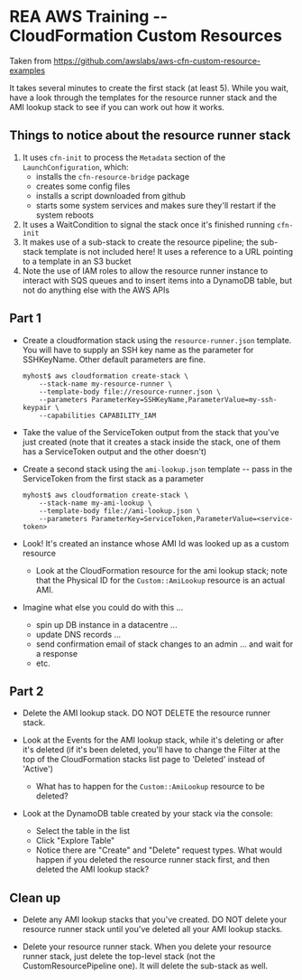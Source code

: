 # REA AWS Training -- CloudFormation Custom Resources

Taken from https://github.com/awslabs/aws-cfn-custom-resource-examples

It takes several minutes to create the first stack (at least 5). While you
wait, have a look through the templates for the resource runner stack and
the AMI lookup stack to see if you can work out how it works.

## Things to notice about the resource runner stack

1. It uses `cfn-init` to process the `Metadata` section of the `LaunchConfiguration`, which:
    * installs the `cfn-resource-bridge` package
    * creates some config files
    * installs a script downloaded from github
    * starts some system services and makes sure they'll restart if the system reboots
1. It uses a WaitCondition to signal the stack once it's finished running `cfn-init`
1. It makes use of a sub-stack to create the resource pipeline; the sub-stack template
   is not included here! It uses a reference to a URL pointing to a template in an S3 bucket
1. Note the use of IAM roles to allow the resource runner instance to interact with SQS queues
   and to insert items into a DynamoDB table, but not do anything else with the AWS APIs

## Part 1

* Create a cloudformation stack using the `resource-runner.json` template.
  You will have to supply an SSH key name as the parameter for SSHKeyName.
  Other default parameters are fine.
    ```shell
    myhost$ aws cloudformation create-stack \
        --stack-name my-resource-runner \
        --template-body file://resource-runner.json \
        --parameters ParameterKey=SSHKeyName,ParameterValue=my-ssh-keypair \
        --capabilities CAPABILITY_IAM
    ```

* Take the value of the ServiceToken output from the stack that you've just created (note that
  it creates a stack inside the stack, one of them has a ServiceToken output and the other
  doesn't)

* Create a second stack using the `ami-lookup.json` template -- pass in the ServiceToken from
  the first stack as a parameter
    ```shell
    myhost$ aws cloudformation create-stack \
        --stack-name my-ami-lookup \
        --template-body file://ami-lookup.json \
        --parameters ParameterKey=ServiceToken,ParameterValue=<service-token>
    ```

* Look! It's created an instance whose AMI Id was looked up as a custom resource
    * Look at the CloudFormation resource for the ami lookup stack; note that the Physical ID
      for the `Custom::AmiLookup` resource is an actual AMI.

* Imagine what else you could do with this ...
    * spin up DB instance in a datacentre ...
    * update DNS records ...
    * send confirmation email of stack changes to an admin ... and wait for a response
    * etc.

## Part 2

* Delete the AMI lookup stack. DO NOT DELETE the resource runner stack.

* Look at the Events for the AMI lookup stack, while it's deleting or after it's deleted (if
  it's been deleted, you'll have to change the Filter at the top of the CloudFormation stacks
  list page to 'Deleted' instead of 'Active')
    * What has to happen for the `Custom::AmiLookup` resource to be deleted?

* Look at the DynamoDB table created by your stack via the console:
    * Select the table in the list
    * Click "Explore Table"
    * Notice there are "Create" and "Delete" request types. What would happen if you deleted
      the resource runner stack first, and then deleted the AMI lookup stack?

## Clean up

* Delete any AMI lookup stacks that you've created. DO NOT delete your resource runner stack
  until you've deleted all your AMI lookup stacks.

* Delete your resource runner stack. When you delete your resource runner stack, just delete
  the top-level stack (not the CustomResourcePipeline one). It will delete the sub-stack as
  well.

